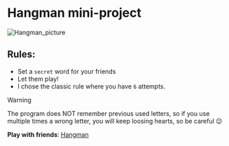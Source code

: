 # Hangman mini-project

![Hangman_picture](http://datagenetics.com/blog/april12012/hangmand.jpg)

## Rules:

- Set a `secret` word for your friends
- Let them play!
- I chose the classic rule where you have `6` attempts.

> [!WARNING]
> The program does NOT remember previous used letters, so if you use multiple times a wrong letter, you will keep loosing hearts, so be careful 😉

**Play with friends**: [Hangman](https://loghindev.github.io/hangman/)
